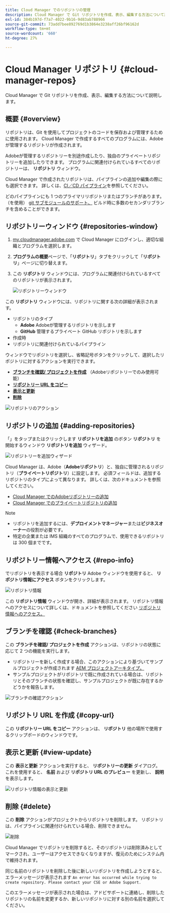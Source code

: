 ```yaml
---
title: Cloud Manager でのリポジトリの管理
description: Cloud Manager で Git リポジトリを作成、表示、編集する方法について説明します。
exl-id: 384b197d-f7a7-4022-9b16-9d83ab788966
source-git-commit: 73add7bee892769d1b3864e3238aff26bf96162d
workflow-type: tm+mt
source-wordcount: '660'
ht-degree: 27%

---
```



# Cloud Manager リポジトリ {#cloud-manager-repos}

Cloud Manager で Git リポジトリを作成、表示、編集する方法について説明します。

## 概要 {#overview}

リポジトリは、Git を使用してプロジェクトのコードを保存および管理するために使用されます。 Cloud Manager で作成するすべてのプログラムには、Adobeが管理するリポジトリが作成されます。

Adobeが管理するリポジトリーを別途作成したり、独自のプライベートリポジトリーを追加したりできます。 プログラムに関連付けられているすべてのリポジトリーは、 **リポジトリ** ウィンドウ。

Cloud Manager で作成されたリポジトリは、パイプラインの追加や編集の際にも選択できます。 詳しくは、[CI／CD パイプライン](/help/overview/ci-cd-pipelines.md)を参照してください。

どのパイプラインにも 1 つのプライマリリポジトリまたはブランチがあります。（を使用） [git サブモジュールのサポート、](git-submodules.md) ビルド時に多数のセカンダリブランチを含めることができます。

## リポジトリーウィンドウ {#repositories-window}

1. [my.cloudmanager.adobe.com](https://my.cloudmanager.adobe.com/) で Cloud Manager にログインし、適切な組織とプログラムを選択します。

1. **プログラムの概要**&#x200B;ページで、「**リポジトリ**」タブをクリックして「**リポジトリ**」ページに切り替えます。

1. この **リポジトリ** ウィンドウには、プログラムに関連付けられているすべてのリポジトリが表示されます。

   ![リポジトリーウィンドウ](assets/repositories.png)

この **リポジトリ** ウィンドウには、リポジトリに関する次の詳細が表示されます。

* リポジトリのタイプ
   * **Adobe** Adobeが管理するリポジトリを示します
   * **GitHub** 管理するプライベート GitHub リポジトリを示します
* 作成時
* リポジトリに関連付けられているパイプライン

ウィンドウでリポジトリを選択し、省略記号ボタンをクリックして、選択したリポジトリに対するアクションを実行できます。

* **[ブランチを確認/ プロジェクトを作成](#check-branches)** （Adobeリポジトリーでのみ使用可能）
* **[リポジトリー URL をコピー](#copy-url)**
* **[表示と更新](#view-update)**
* **[削除](#delete)**

![リポジトリのアクション](assets/repository-actions.png)

## リポジトリの追加 {#adding-repositories}

「」をタップまたはクリックします **リポジトリを追加** のボタン **リポジトリ** を開始するウィンドウ **リポジトリを追加** ウィザード。

![リポジトリーを追加ウィザード](assets/add-repository-wizard.png)

Cloud Manager は、Adobe（**Adobeリポジトリ**）と、独自に管理されるリポジトリ（**プライベートリポジトリ**）に設定します。 必須フィールドは、追加するリポジトリのタイプによって異なります。 詳しくは、次のドキュメントを参照してください。

* [Cloud Manager でのAdobeリポジトリーの追加](adobe-repositories.md)
* [Cloud Manager でのプライベートリポジトリの追加](private-repositories.md)

>[!NOTE]
>
>* リポジトリを追加するには、**デプロイメントマネージャー**&#x200B;または&#x200B;**ビジネスオーナー**&#x200B;の役割が必要です。
>* 特定の企業または IMS 組織のすべてのプログラムで、使用できるリポジトリは 300 個までです。

## リポジトリー情報へアクセス {#repo-info}

でリポジトリを表示する場合 **リポジトリ** Adobe ウィンドウを使用すると、 **リポジトリ情報にアクセス** ボタンをクリックします。

![リポジトリ情報](assets/access-repo-info.png)

この **リポジトリ情報** ウィンドウが開き、詳細が表示されます。 リポジトリ情報へのアクセスについて詳しくは、ドキュメントを参照してください [リポジトリ情報へのアクセス。](accessing-repositories.md)

## ブランチを確認 {#check-branches}

この **ブランチを確認/ プロジェクトを作成** アクションは、リポジトリの状態に応じて 2 つの機能を実行します。

* リポジトリーを新しく作成する場合、このアクションにより基づいてサンプルプロジェクトが作成されます [AEM プロジェクトアーキタイプ。](https://experienceleague.adobe.com/ja/docs/experience-manager-core-components/using/developing/archetype/overview)
* サンプルプロジェクトがリポジトリで既に作成されている場合は、リポジトリとそのブランチの状態を確認し、サンプルプロジェクトが既に存在するかどうかを報告します。

![ブランチの確認アクション](assets/check-branches.png)

## リポジトリ URL を作成 {#copy-url}

この **リポジトリー URL をコピー** アクションは、 **リポジトリ** 他の場所で使用するクリップボードのウィンドウです。

## 表示と更新 {#view-update}

この **表示と更新** アクションを実行すると、 **リポジトリーの更新** ダイアログ。 これを使用すると、 **名前** および **リポジトリ URL のプレビュー** を更新し、 **説明** を表示します。

![リポジトリ情報の表示と更新](assets/update-repository.png)

## 削除 {#delete}

この **削除** アクションがプロジェクトからリポジトリを削除します。 リポジトリは、パイプラインに関連付けられている場合、削除できません。

![削除](assets/delete.png)

Cloud Manager でリポジトリを削除すると、そのリポジトリは削除済みとしてマークされ、ユーザーはアクセスできなくなりますが、復元のためにシステム内で維持されます。

同じ名前のリポジトリを削除した後に新しいリポジトリを作成しようとすると、エラーメッセージが表示されます `An error has occurred while trying to create repository. Please contact your CSE or Adobe Support.`

このエラーメッセージが表示された場合は、アドビサポートに連絡し、削除したリポジトリの名前を変更するか、新しいリポジトリに対する別の名前を選択してください。
